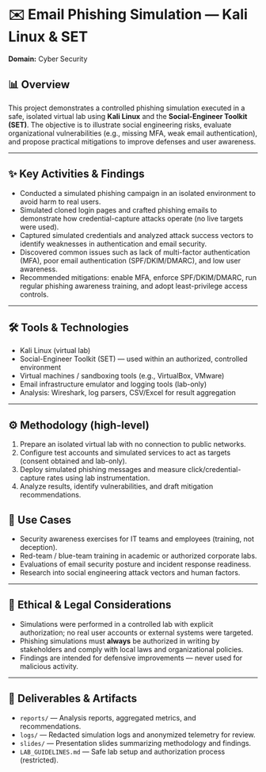 # ✉️ Email Phishing Simulation — Kali Linux & SET  
**Domain:** Cyber Security  

## 📊 Overview  
This project demonstrates a controlled phishing simulation executed in a safe, isolated virtual lab using **Kali Linux** and the **Social-Engineer Toolkit (SET)**. The objective is to illustrate social engineering risks, evaluate organizational vulnerabilities (e.g., missing MFA, weak email authentication), and propose practical mitigations to improve defenses and user awareness.

---

## ✨ Key Activities & Findings  
- Conducted a simulated phishing campaign in an isolated environment to avoid harm to real users.  
- Simulated cloned login pages and crafted phishing emails to demonstrate how credential-capture attacks operate (no live targets were used).  
- Captured simulated credentials and analyzed attack success vectors to identify weaknesses in authentication and email security.  
- Discovered common issues such as lack of multi-factor authentication (MFA), poor email authentication (SPF/DKIM/DMARC), and low user awareness.  
- Recommended mitigations: enable MFA, enforce SPF/DKIM/DMARC, run regular phishing awareness training, and adopt least-privilege access controls.

---

## 🛠️ Tools & Technologies  
- Kali Linux (virtual lab)  
- Social-Engineer Toolkit (SET) — used within an authorized, controlled environment  
- Virtual machines / sandboxing tools (e.g., VirtualBox, VMware)  
- Email infrastructure emulator and logging tools (lab-only)  
- Analysis: Wireshark, log parsers, CSV/Excel for result aggregation

---

## ⚙️ Methodology (high-level)  
1. Prepare an isolated virtual lab with no connection to public networks.  
2. Configure test accounts and simulated services to act as targets (consent obtained and lab-only).  
3. Deploy simulated phishing messages and measure click/credential-capture rates using lab instrumentation.  
4. Analyze results, identify vulnerabilities, and draft mitigation recommendations.  


## 📌 Use Cases  
- Security awareness exercises for IT teams and employees (training, not deception).  
- Red-team / blue-team training in academic or authorized corporate labs.  
- Evaluations of email security posture and incident response readiness.  
- Research into social engineering attack vectors and human factors.

---

## 🧾 Ethical & Legal Considerations  
- Simulations were performed in a controlled lab with explicit authorization; no real user accounts or external systems were targeted.  
- Phishing simulations must **always** be authorized in writing by stakeholders and comply with local laws and organizational policies.  
- Findings are intended for defensive improvements — never used for malicious activity.

---


## 📄 Deliverables & Artifacts  
- `reports/` — Analysis reports, aggregated metrics, and recommendations.  
- `logs/` — Redacted simulation logs and anonymized telemetry for review.  
- `slides/` — Presentation slides summarizing methodology and findings.  
- `LAB_GUIDELINES.md` — Safe lab setup and authorization process (restricted).

